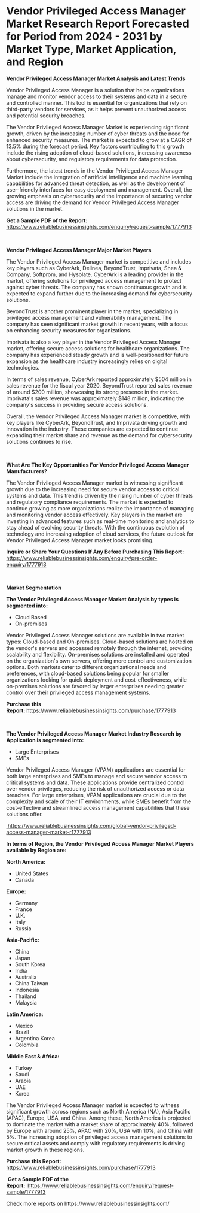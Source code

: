 <p><h1>Vendor Privileged Access Manager Market Research Report Forecasted for Period from 2024 -  2031 by Market Type, Market Application, and Region</h1></p><p><strong>Vendor Privileged Access Manager Market Analysis and Latest Trends</strong></p>
<p><p>Vendor Privileged Access Manager is a solution that helps organizations manage and monitor vendor access to their systems and data in a secure and controlled manner. This tool is essential for organizations that rely on third-party vendors for services, as it helps prevent unauthorized access and potential security breaches.</p><p>The Vendor Privileged Access Manager Market is experiencing significant growth, driven by the increasing number of cyber threats and the need for enhanced security measures. The market is expected to grow at a CAGR of 13.5% during the forecast period. Key factors contributing to this growth include the rising adoption of cloud-based solutions, increasing awareness about cybersecurity, and regulatory requirements for data protection.</p><p>Furthermore, the latest trends in the Vendor Privileged Access Manager Market include the integration of artificial intelligence and machine learning capabilities for advanced threat detection, as well as the development of user-friendly interfaces for easy deployment and management. Overall, the growing emphasis on cybersecurity and the importance of securing vendor access are driving the demand for Vendor Privileged Access Manager solutions in the market.</p></p>
<p><strong>Get a Sample PDF of the Report:&nbsp;</strong> <a href="https://www.reliablebusinessinsights.com/enquiry/request-sample/1777913">https://www.reliablebusinessinsights.com/enquiry/request-sample/1777913</a></p>
<p>&nbsp;</p>
<p><strong>Vendor Privileged Access Manager Major Market Players</strong></p>
<p><p>The Vendor Privileged Access Manager market is competitive and includes key players such as CyberArk, Delinea, BeyondTrust, Imprivata, Shea & Company, Softprom, and Hysolate. CyberArk is a leading provider in the market, offering solutions for privileged access management to protect against cyber threats. The company has shown continuous growth and is expected to expand further due to the increasing demand for cybersecurity solutions.</p><p>BeyondTrust is another prominent player in the market, specializing in privileged access management and vulnerability management. The company has seen significant market growth in recent years, with a focus on enhancing security measures for organizations.</p><p>Imprivata is also a key player in the Vendor Privileged Access Manager market, offering secure access solutions for healthcare organizations. The company has experienced steady growth and is well-positioned for future expansion as the healthcare industry increasingly relies on digital technologies.</p><p>In terms of sales revenue, CyberArk reported approximately $504 million in sales revenue for the fiscal year 2020. BeyondTrust reported sales revenue of around $200 million, showcasing its strong presence in the market. Imprivata's sales revenue was approximately $148 million, indicating the company's success in providing secure access solutions.</p><p>Overall, the Vendor Privileged Access Manager market is competitive, with key players like CyberArk, BeyondTrust, and Imprivata driving growth and innovation in the industry. These companies are expected to continue expanding their market share and revenue as the demand for cybersecurity solutions continues to rise.</p></p>
<p>&nbsp;</p>
<p><strong>What Are The Key Opportunities For Vendor Privileged Access Manager Manufacturers?</strong></p>
<p><p>The Vendor Privileged Access Manager market is witnessing significant growth due to the increasing need for secure vendor access to critical systems and data. This trend is driven by the rising number of cyber threats and regulatory compliance requirements. The market is expected to continue growing as more organizations realize the importance of managing and monitoring vendor access effectively. Key players in the market are investing in advanced features such as real-time monitoring and analytics to stay ahead of evolving security threats. With the continuous evolution of technology and increasing adoption of cloud services, the future outlook for Vendor Privileged Access Manager market looks promising.</p></p>
<p><strong>Inquire or Share Your Questions If Any Before Purchasing This Report:</strong> <a href="https://www.reliablebusinessinsights.com/enquiry/pre-order-enquiry/1777913">https://www.reliablebusinessinsights.com/enquiry/pre-order-enquiry/1777913</a></p>
<p>&nbsp;</p>
<p><strong>Market Segmentation</strong></p>
<p><strong>The Vendor Privileged Access Manager Market Analysis by types is segmented into:</strong></p>
<p><ul><li>Cloud Based</li><li>On-premises</li></ul></p>
<p><p>Vendor Privileged Access Manager solutions are available in two market types: Cloud-based and On-premises. Cloud-based solutions are hosted on the vendor's servers and accessed remotely through the internet, providing scalability and flexibility. On-premises solutions are installed and operated on the organization's own servers, offering more control and customization options. Both markets cater to different organizational needs and preferences, with cloud-based solutions being popular for smaller organizations looking for quick deployment and cost-effectiveness, while on-premises solutions are favored by larger enterprises needing greater control over their privileged access management systems.</p></p>
<p><strong>Purchase this Report:&nbsp;</strong><a href="https://www.reliablebusinessinsights.com/purchase/1777913">https://www.reliablebusinessinsights.com/purchase/1777913</a></p>
<p>&nbsp;</p>
<p><strong>The Vendor Privileged Access Manager Market Industry Research by Application is segmented into:</strong></p>
<p><ul><li>Large Enterprises</li><li>SMEs</li></ul></p>
<p><p>Vendor Privileged Access Manager (VPAM) applications are essential for both large enterprises and SMEs to manage and secure vendor access to critical systems and data. These applications provide centralized control over vendor privileges, reducing the risk of unauthorized access or data breaches. For large enterprises, VPAM applications are crucial due to the complexity and scale of their IT environments, while SMEs benefit from the cost-effective and streamlined access management capabilities that these solutions offer.</p></p>
<p><a href="https://www.reliablebusinessinsights.com/global-vendor-privileged-access-manager-market-r1777913">&nbsp;https://www.reliablebusinessinsights.com/global-vendor-privileged-access-manager-market-r1777913</a></p>
<p><strong>In terms of Region, the Vendor Privileged Access Manager Market Players available by Region are:</strong></p>
<p>
    <p> <strong> North America: </strong>
        <ul>
            <li>United States</li>
            <li>Canada</li>
        </ul>
        </p> 
    <p> <strong> Europe: </strong>
        <ul>
            <li>Germany</li>
            <li>France</li>
            <li>U.K.</li>
            <li>Italy</li>
            <li>Russia</li>
        </ul>
        </p> 
    <p> <strong> Asia-Pacific: </strong>
        <ul>
            <li>China</li>
            <li>Japan</li>
            <li>South Korea</li>
            <li>India</li>
            <li>Australia</li>
            <li>China Taiwan</li>
            <li>Indonesia</li>
            <li>Thailand</li>
            <li>Malaysia</li>
        </ul>
        </p> 
    <p> <strong> Latin America: </strong>
        <ul>
            <li>Mexico</li>
            <li>Brazil</li>
            <li>Argentina Korea</li>
            <li>Colombia</li>
        </ul>
        </p> 
    <p> <strong> Middle East & Africa: </strong>
        <ul>
            <li>Turkey</li>
            <li>Saudi</li>
            <li>Arabia</li>
            <li>UAE</li>
            <li>Korea</li>
        </ul>
    </p>
    </p>
<p><p>The Vendor Privileged Access Manager market is expected to witness significant growth across regions such as North America (NA), Asia Pacific (APAC), Europe, USA, and China. Among these, North America is projected to dominate the market with a market share of approximately 40%, followed by Europe with around 25%, APAC with 20%, USA with 10%, and China with 5%. The increasing adoption of privileged access management solutions to secure critical assets and comply with regulatory requirements is driving market growth in these regions.</p></p>
<p><strong>Purchase this Report: </strong><a href="https://www.reliablebusinessinsights.com/purchase/1777913">https://www.reliablebusinessinsights.com/purchase/1777913</a></p>
<p>&nbsp;<strong>Get a Sample PDF of the Report:&nbsp;&nbsp;</strong><a href="https://www.reliablebusinessinsights.com/enquiry/request-sample/1777913">https://www.reliablebusinessinsights.com/enquiry/request-sample/1777913</a></p>
<p><strong></strong></p>
<p>Check more reports on https://www.reliablebusinessinsights.com/</p>